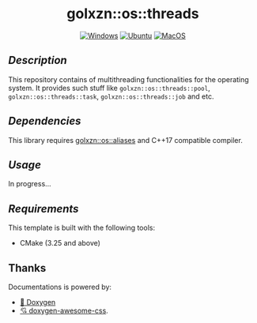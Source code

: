 <h1 align="center">golxzn::os::threads</h1>

<div align="center">

[![Windows](https://github.com/golxzn/os-threads/actions/workflows/ci-static-lib-windows.yml/badge.svg)][ci-windows]
[![Ubuntu](https://github.com/golxzn/os-threads/actions/workflows/ci-static-lib-ubuntu.yml/badge.svg)][ci-ubuntu]
[![MacOS](https://github.com/golxzn/os-threads/actions/workflows/ci-static-lib-macos.yml/badge.svg)][ci-macos]
</div>

<h2><b><i>Description</i></b></h2>

This repository contains of multithreading functionalities for the operating system. It provides
such stuff like `golxzn::os::threads::pool`, `golxzn::os::threads::task`, `golxzn::os::threads::job`
and etc.

<h2><b><i>Dependencies</i></b></h2>

This library requires [golxzn::os::aliases](https://github.com/golxzn/os-aliases.git) and C++17 compatible compiler.

<h2><b><i>Usage</i></b></h2>

In progress...

<h2><b><i>Requirements</i></b></h2>

This template is built with the following tools:

- CMake (3.25 and above)


<h2>Thanks</h2>

Documentations is powered by:

- [💪 Doxygen][doxygen-link]
- [💘 doxygen-awesome-css][doxygen-awesome-css-link].

[ci-windows]: https://github.com/golxzn/os-threads/actions/workflows/ci-static-lib-windows.yml
[ci-ubuntu]: https://github.com/golxzn/os-threads/actions/workflows/ci-static-lib-ubuntu.yml
[ci-macos]: https://github.com/golxzn/os-threads/actions/workflows/ci-static-lib-macos.yml

[doxygen-link]: https://www.doxygen.nl/
[doxygen-awesome-css-link]: https://github.com/jothepro/doxygen-awesome-css